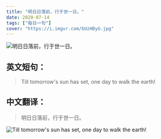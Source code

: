```yaml
---
title: "明日日落前，行于世一日。"
date: 2020-07-14
tags: ["每日一句"]
cover: "https://i.imgur.com/bUzHByG.jpg"
---
```


![明日日落前，行于世一日。](https://i.imgur.com/Gswp1HP.jpg)

## 英文短句：
> Till tomorrow's sun has set, one day to walk the earth!

<!--more-->

## 中文翻译：
> 明日日落前，行于世一日。

![Till tomorrow's sun has set, one day to walk the earth!](https://i.imgur.com/C88OIVL.jpg)

